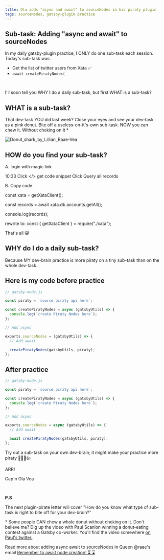 ```yaml
---
title: Ola adds "async and await" to sourceNodes in his piraty plugin
tags: sourceNodes, gatsby-plugin practice
---
```


## Sub-task: Adding "async and await" to sourceNodes

In my daily gatsby-plugin practice, I ONLY do one sub-task each session. Today's sub-task was:

- Get the list of twitter users from Xata ✅
- `await createPiratyNodes(`

&nbsp;

I'll soon tell you WHY I do a daily sub-task, but first WHAT is a sub-task?

## WHAT is a sub-task?

That dev-task YOU did last week? Close your eyes and see your dev-task as a pink donut. Bite off a useless-on-it's-own sub-task. NOW you can chew it. Without choking on it \*

![Donut_shark_by_Lillian_Raae-Vea](./Donut_shark_by_Lillian_Raae-Vea-pink.png)

## HOW do you find your sub-task?


A. login with magic link

10:33
Click </> get code snippet
Click Query all records

B. Copy code

const xata = getXataClient();

const records = await xata.db.accounts.getAll();

console.log(records);

rewrite to: const { getXataClient } = require("./xata");




That's all 😺

## WHY do I do a daily sub-task?

Because MY dev-brain practice is more piraty on a tiny sub-task than on the whole dev-task.

## Here is my code before practice

```js
// gatsby-node.js

const piraty = `source piraty api here`;

const createPiratyNodes = async (gatsbyUtils) => {
  console.log(`create Piraty Nodes here`);
};

// Add async

exports.sourceNodes = (gatsbyUtils) => {
  // Add await

  createPiratyNodes(gatsbyUtils, piraty);
};
```

## After practice

```js
// gatsby-node.js

const piraty = `source piraty api here`;

const createPiratyNodes = async (gatsbyUtils) => {
  console.log(`create Piraty Nodes here`);
};

// Add async

exports.sourceNodes = async (gatsbyUtils) => {
  // Add await

  await createPiratyNodes(gatsbyUtils, piraty);
};
```

Try out a sub-task on your own dev-brain; it might make your practice more piraty 🏴‍☠️😺👍

ARR!

Cap'n Ola Vea

&nbsp;

**P.S**

The next plugin-pirate letter will cover "How do you know what type of sub-task is right to bite off for your dev-brain?"

\* Some people CAN chew a whole donut without choking on it. Don't believe me? Dig up the video with Paul Scanlon winning a donut-eating contest against a Gatsby co-worker. You'll find the video somewhere [on Paul's twitter.](https://twitter.com/PaulieScanlon)

Read more about adding async await to sourceNodes in Queen @raae's email [Remember to await node creation! ⏳ ⌛️](/emails/2022-05-25-await-node-creation/)
